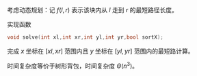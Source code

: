 考虑动态规划：记 $f(l,r)$ 表示该块内从 $l$ 走到 $r$ 的最短路径长度。

实现函数

```cpp
void solve(int xl,int xr,int yl,int yr,bool sortX);
```

完成 $x$ 坐标在 $[xl,xr]$ 范围内且 $y$ 坐标在 $[yl,yr]$ 范围内的最短路计算。

时间复杂度等价于树形背包，时间复杂度 $\Theta(n^3)$。